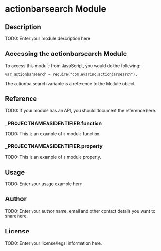 # actionbarsearch Module

## Description

TODO: Enter your module description here

## Accessing the actionbarsearch Module

To access this module from JavaScript, you would do the following:

	var actionbarsearch = require("com.evarino.actionbarsearch");

The actionbarsearch variable is a reference to the Module object.	

## Reference

TODO: If your module has an API, you should document
the reference here.

### ___PROJECTNAMEASIDENTIFIER__.function

TODO: This is an example of a module function.

### ___PROJECTNAMEASIDENTIFIER__.property

TODO: This is an example of a module property.

## Usage

TODO: Enter your usage example here

## Author

TODO: Enter your author name, email and other contact
details you want to share here. 

## License

TODO: Enter your license/legal information here.
